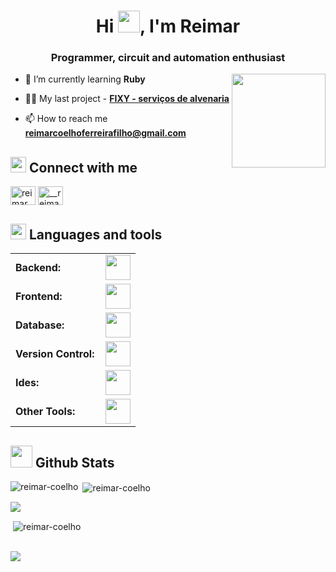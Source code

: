<h1 align="center">Hi <img src="https://media.giphy.com/media/hvRJCLFzcasrR4ia7z/giphy.gif" width="35">, I'm Reimar</h1>
<h3 align="center">Programmer, circuit and automation enthusiast</h3>

<img align="right" height="150" src="https://media2.giphy.com/media/v1.Y2lkPTc5MGI3NjExcGNiYXN2bGYxcnZ6dDlyMjkwam5iMzlrZjB1YWdocnkyZm9peGd5diZlcD12MV9pbnRlcm5hbF9naWZfYnlfaWQmY3Q9Zw/Rlwz4m0aHgXH13jyrE/giphy.webp"  />

- 🌱 I’m currently learning **Ruby**

- 👨‍💻 My last project - **[FIXY - serviços de alvenaria](https://www.fixy-repair.com.br)**

- 📫 How to reach me **reimarcoelhoferreirafilho@gmail.com**

## <img src="https://media.giphy.com/media/htvPpsP0fEFhTv7HHT/giphy.gif?cid=ecf05e477cvtltlhxlr68mzv72lmnyon5m3fs03t0upjaoul&ep=v1_stickers_search&rid=giphy.gif&ct=s" width ="25"><b> Connect with me</b>

<p align="left">
<a href="https://linkedin.com/in/reimar-coelho-ferreira-filho-305655305/" target="blank"><img align="center" src="https://raw.githubusercontent.com/rahuldkjain/github-profile-readme-generator/master/src/images/icons/Social/linked-in-alt.svg" alt="reimar coelho ferreira filho" height="30" width="40" /></a>
<a href="https://instagram.com/__reimar" target="blank"><img align="center" src="https://raw.githubusercontent.com/rahuldkjain/github-profile-readme-generator/master/src/images/icons/Social/instagram.svg" alt="__reimar" height="30" width="40" /></a>
</p>

## <img src="https://media2.giphy.com/media/QssGEmpkyEOhBCb7e1/giphy.gif?cid=ecf05e47a0n3gi1bfqntqmob8g9aid1oyj2wr3ds3mg700bl&rid=giphy.gif" width ="25"><b> Languages and tools</b>

<table>
    <tr>
        <td style="font-weight: bold; padding-right: 10px; vertical-align: center; border: none;">Backend:</td>
        <td><img height="40" src="https://skillicons.dev/icons?i=cs,c,cpp,python,nodejs,express,elixir,lua,ruby"/></td>
    </tr>
    <tr>
        <td style="font-weight: bold; padding-right: 10px; vertical-align: center;">Frontend:</td>
        <td><img height="40" src="https://skillicons.dev/icons?i=react,bootstrap,html,css,js,ts,figma,angular,vite"/></td>
    </tr>
    <tr>
        <td style="font-weight: bold; padding-right: 10px; vertical-align: center; border: none;">Database:</td>
        <td><img height="40" src="https://skillicons.dev/icons?i=mysql,mongodb,firebase"/></td>
    </tr>
    <tr>
        <td style="font-weight: bold; padding-right: 10px; vertical-align: center; border: none;">Version Control:</td>
        <td><img height="40" src="https://skillicons.dev/icons?i=git,github,vercel"/></td>
    </tr>
    <tr>
        <td style="font-weight: bold; padding-right: 10px; vertical-align: center; border: none;">Ides:</td>
        <td><img height="40" src="https://skillicons.dev/icons?i=vscode,visualstudio,arduino"/></td>
    </tr>
    <tr>
        <td style="font-weight: bold; padding-right: 10px; vertical-align: center; border: none;">Other Tools:</td>
        <td><img height="40" src="https://skillicons.dev/icons?i=azure,blender,codepen,discord,notion"/></td>
    </tr>
</table>

## <img src="https://media.giphy.com/media/iY8CRBdQXODJSCERIr/giphy.gif" width="35"><b> Github Stats </b>

<p><img align="left" src="https://github-readme-stats.vercel.app/api/top-langs?username=reimar-coelho&show_icons=true&layout=compact&hide_border=true&title_color=76c7fc&text_color=c9d1d9&bg_color=0d1117" alt="reimar-coelho" /></p>

<p>&nbsp;<img align="center" src="https://github-readme-stats.vercel.app/api?username=reimar-coelho&show_icons=true&layout=compact&hide_border=true&title_color=76c7fc&text_color=c9d1d9&bg_color=0d1117" alt="reimar-coelho" /></p>

<img src="https://user-images.githubusercontent.com/73097560/115834477-dbab4500-a447-11eb-908a-139a6edaec5c.gif">

<p>&nbsp;<img align="center" src="https://github.com/user-attachments/assets/9a840560-bcb5-4111-bbe4-3c6d538dcdde" alt="reimar-coelho" /></p>
<br>
<img src="https://user-images.githubusercontent.com/73097560/115834477-dbab4500-a447-11eb-908a-139a6edaec5c.gif">

###

